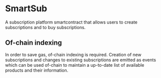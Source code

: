 # SmartSub
A subscription platform smartcontract that allows users to create subscriptions and to buy subscriptions. 

## Of-chain indexing
In order to save gas, of-chain indexing is required.
Creation of new subscriptions and changes to existing subscriptions are emitted as events which can be used of-chain to maintain a up-to-date list of available products and their information.  
